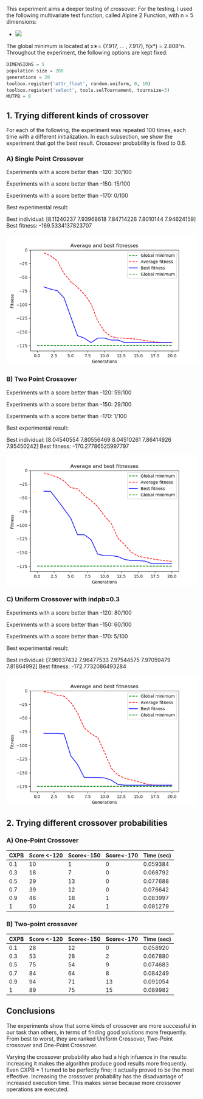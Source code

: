 This experiment aims a deeper testing of crossover. For the testing, I used the following multivariate test function, 
called Alpine 2 Function, with n = 5 dimensions:

- <img src="https://latex.codecogs.com/gif.latex? f(\mathbf x)=f(x_1, ..., x_n) = \prod_{i=1}^{n}\sqrt{x_i}sin(x_i) " />

The global minimum is located at x∗= (7.917, ... , 7.917), f(x*) = 2.808^n.
Throughout the experiment, the following options are kept fixed:
```python
DIMENSIONS = 5
population size = 200
generations = 20
toolbox.register('attr_float', random.uniform, 0, 10)
toolbox.register('select', tools.selTournament, tournsize=3)
MUTPB = 0
```

## 1. Trying different kinds of crossover
For each of the following, the experiment was repeated 100 times, each time with a different initialization.
In each subsection, we show the experiment that got the best result. Crossover probability is fixed to 0.6.

### A) Single Point Crossover 
Experiments with a score better than -120: 30/100

Experiments with a score better than -150: 15/100

Experiments with a score better than -170: 0/100

Best experimental result:

Best individual:  [8.11240237 7.93968618 7.84714226 7.8010144  7.94624159]
Best fitness: -169.5334137823707

![alt text](Figure_1.png)

### B) Two Point Crossover 
Experiments with a score better than -120: 59/100

Experiments with a score better than -150: 29/100

Experiments with a score better than -170: 1/100

Best experimental result:

Best individual:  [8.04540554 7.80556469 8.04510261 7.86414926 7.95450242]
Best fitness: -170.27786525997797

![alt text](Figure_2.png)

### C) Uniform Crossover with indpb=0.3 
Experiments with a score better than -120: 80/100

Experiments with a score better than -150: 60/100

Experiments with a score better than -170: 5/100

Best experimental result:

Best individual:  [7.96937432 7.96477533 7.97544575 7.97059479 7.81864992]
Best fitness: -172.7732086493284

![alt text](Figure_3.png)


## 2. Trying different crossover probabilities

### A) One-Point Crossover

| CXPB | Score <-120 | Score<-150 | Score<-170 |  Time (sec) |
|------|-------------|------------|------------|------------|
| 0.1  | 10          | 1          | 0          | 0.059384   |
| 0.3  | 18          | 7          | 0          | 0.068792   |
| 0.5  | 29          | 13         | 0          | 0.077688   |
| 0.7  | 39          | 12         | 0          | 0.076642   |
| 0.9  | 46          | 18         | 1          | 0.083997   |
| 1    | 50          | 24         | 1          | 0.091279   |

### B) Two-point crossover

| CXPB | Score <-120 | Score<-150 | Score<-170 | Time (sec) |
|------|-------------|------------|------------|------------|
| 0.1  | 28          | 12         | 0          | 0.058920   |
| 0.3  | 53          | 28         | 2          | 0.067880   |
| 0.5  | 75          | 54         | 9          | 0.074683   |
| 0.7  | 84          | 64         | 8          | 0.084249   |
| 0.9  | 94          | 71         | 13         | 0.091054   |
| 1    | 89          | 75         | 15         | 0.089982   |

## Conclusions
The experiments show that some kinds of crossover are more successful in
our task than others, in terms of finding good solutions more frequently.
From best to worst, they are ranked Uniform Crossover, Two-Point crossover and One-Point Crossover.

Varying the crossover probability also had a high infuence in the results: increasing it
makes the algorithm produce good results more frequently. Even CXPB = 1 turned to be perfectly fine;
it actually proved to be the most effective. Increasing the crossover probability has the disadvantage 
of increased execution time. This makes sense because more crossover operations are executed.